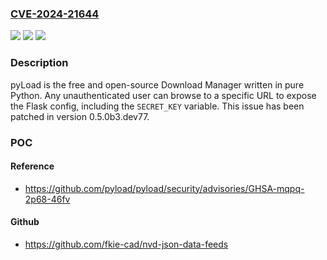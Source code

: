 ### [CVE-2024-21644](https://cve.mitre.org/cgi-bin/cvename.cgi?name=CVE-2024-21644)
![](https://img.shields.io/static/v1?label=Product&message=pyload&color=blue)
![](https://img.shields.io/static/v1?label=Version&message=%3D%20%3C%200.5.0b3.dev77%20&color=brighgreen)
![](https://img.shields.io/static/v1?label=Vulnerability&message=CWE-284%3A%20Improper%20Access%20Control&color=brighgreen)

### Description

pyLoad is the free and open-source Download Manager written in pure Python. Any unauthenticated user can browse to a specific URL to expose the Flask config, including the `SECRET_KEY` variable. This issue has been patched in version 0.5.0b3.dev77.

### POC

#### Reference
- https://github.com/pyload/pyload/security/advisories/GHSA-mqpq-2p68-46fv

#### Github
- https://github.com/fkie-cad/nvd-json-data-feeds

